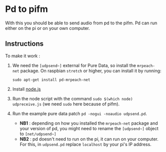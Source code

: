 Pd to pifm
============

With this you should be able to send audio from pd to the pifm. Pd can run either on the pi or on your own computer.

Instructions
--------------

To make it work :

1. We need the `[udpsend~]` external for Pure Data, so install the `mrpeach-net` package. On raspbian `stretch` or higher, you can install it by running:
    
    ```
    sudo apt-get install pd-mrpeach-net
    ```

2. Install [node.js](https://nodejs.org)
3. Run the node script with the command `sudo $(which node) udpreceive.js` (we need `sudo` here because of pifm).
4. Run the example pure data patch `pd -nogui -noaudio udpsend.pd`.
    - **NB1** : depending on how you installed the `mrpeach-net` package and your version of pd, you might need to rename the `[udpsend~]` object to `[net/udpsend~]`
    - **NB2** : pd doesn't need to run on the pi, it can run on your computer. For this, in `udpsend.pd` replace `localhost` by your pi's IP address.
